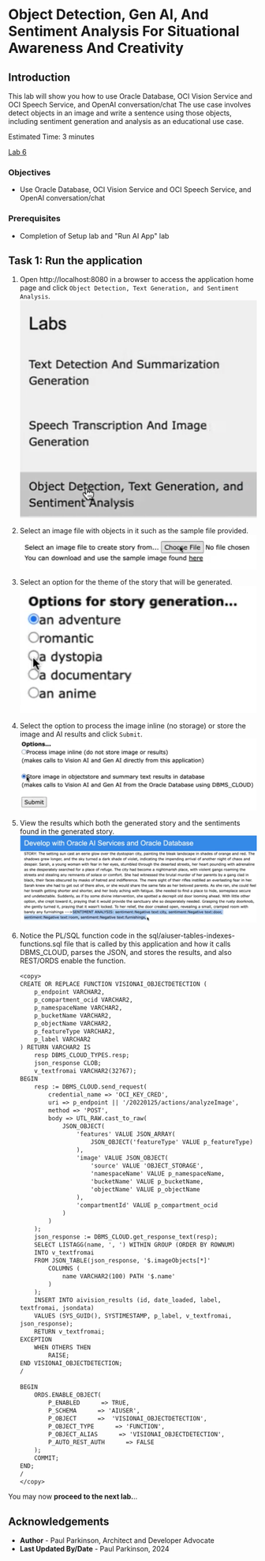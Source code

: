 # Object Detection, Gen AI, And Sentiment Analysis For Situational Awareness And Creativity

## Introduction

This lab will show you how to use Oracle Database, OCI Vision Service and OCI Speech Service, and OpenAI conversation/chat
The use case involves detect objects in an image and write a sentence using those objects, including sentiment generation and analysis as an educational use case.

Estimated Time:  3 minutes

[Lab 6](videohub:1_14zkji84)

### Objectives

-   Use Oracle Database, OCI Vision Service and OCI Speech Service, and OpenAI conversation/chat

### Prerequisites

- Completion of Setup lab and "Run AI App" lab

## Task 1: Run the application

   1. Open http://localhost:8080 in a browser to access the application home page and click `Object Detection, Text Generation, and Sentiment Analysis`.
   ![select object detection](images/objectdetection_textgen_sentiment1.png " ")
   2. Select an image file with objects in it such as the sample file provided.
   ![select an image file](images/objectdetection_textgen_sentiment2.png " ")
   3. Select an option for the theme of the story that will be generated.
   ![select story theme option](images/objectdetection_textgen_sentiment3.png " ")
   4. Select the option to process the image inline (no storage) or store the image and AI results and click `Submit`.
   ![select processing option](images/objectdetection_textgen_sentiment4.png " ")
   5. View the results which both the generated story and the sentiments found in the generated story.
   ![view results](images/objectdetection_textgen_sentiment5.png " ")
   6. Notice the PL/SQL function code in the sql/aiuser-tables-indexes-functions.sql file that is called by this application and how it calls DBMS_CLOUD, parses the JSON, and stores the results, and also REST/ORDS enable the function.
   
      ```text 
      <copy>
      CREATE OR REPLACE FUNCTION VISIONAI_OBJECTDETECTION (
          p_endpoint VARCHAR2,
          p_compartment_ocid VARCHAR2,
          p_namespaceName VARCHAR2,
          p_bucketName VARCHAR2,
          p_objectName VARCHAR2,
          p_featureType VARCHAR2,
          p_label VARCHAR2
      ) RETURN VARCHAR2 IS
          resp DBMS_CLOUD_TYPES.resp;
          json_response CLOB;
          v_textfromai VARCHAR2(32767);
      BEGIN
          resp := DBMS_CLOUD.send_request(
              credential_name => 'OCI_KEY_CRED',
              uri => p_endpoint || '/20220125/actions/analyzeImage',
              method => 'POST',
              body => UTL_RAW.cast_to_raw(
                  JSON_OBJECT(
                      'features' VALUE JSON_ARRAY(
                          JSON_OBJECT('featureType' VALUE p_featureType)
                      ),
                      'image' VALUE JSON_OBJECT(
                          'source' VALUE 'OBJECT_STORAGE',
                          'namespaceName' VALUE p_namespaceName,
                          'bucketName' VALUE p_bucketName,
                          'objectName' VALUE p_objectName
                      ),
                      'compartmentId' VALUE p_compartment_ocid
                  )
              )
          );
          json_response := DBMS_CLOUD.get_response_text(resp);
          SELECT LISTAGG(name, ', ') WITHIN GROUP (ORDER BY ROWNUM)
          INTO v_textfromai
          FROM JSON_TABLE(json_response, '$.imageObjects[*]'
              COLUMNS (
                  name VARCHAR2(100) PATH '$.name'
              )
          );
          INSERT INTO aivision_results (id, date_loaded, label, textfromai, jsondata)
          VALUES (SYS_GUID(), SYSTIMESTAMP, p_label, v_textfromai, json_response);
          RETURN v_textfromai;
      EXCEPTION
          WHEN OTHERS THEN
              RAISE;
      END VISIONAI_OBJECTDETECTION;
      /
   
      BEGIN
          ORDS.ENABLE_OBJECT(
              P_ENABLED      => TRUE,
              P_SCHEMA      => 'AIUSER',
              P_OBJECT      =>  'VISIONAI_OBJECTDETECTION',
              P_OBJECT_TYPE      => 'FUNCTION',
              P_OBJECT_ALIAS      => 'VISIONAI_OBJECTDETECTION',
              P_AUTO_REST_AUTH      => FALSE
          );
          COMMIT;
      END;
      / 
      </copy>
      ```

You may now **proceed to the next lab.**..

## Acknowledgements

* **Author** - Paul Parkinson, Architect and Developer Advocate
* **Last Updated By/Date** - Paul Parkinson, 2024
